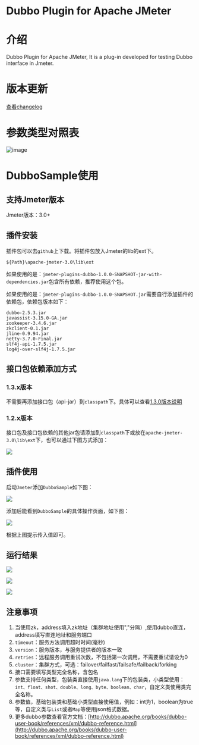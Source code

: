 # Dubbo Plugin for Apache JMeter

# 介绍

Dubbo Plugin for Apache JMeter, It is a plug-in developed for testing Dubbo interface in Jmeter.

# 版本更新

[查看changelog](https://github.com/dubbo/jmeter-plugins-dubbo/wiki/changelog)

# 参数类型对照表

![image](https://user-images.githubusercontent.com/3387548/37324055-495fbb50-26c2-11e8-9bfa-3fb0739a5cf6.png)

# DubboSample使用

## 支持Jmeter版本

Jmeter版本：3.0+

## 插件安装

插件包可以去`github`上下载。将插件包放入Jmeter的lib的ext下。

```
${Path}\apache-jmeter-3.0\lib\ext
```

如果使用的是：`jmeter-plugins-dubbo-1.0.0-SNAPSHOT-jar-with-dependencies.jar`包含所有依赖，推荐使用这个包。

如果使用的是：`jmeter-plugins-dubbo-1.0.0-SNAPSHOT.jar`需要自行添加插件的依赖包，依赖包版本如下：

```
dubbo-2.5.3.jar
javassist-3.15.0-GA.jar
zookeeper-3.4.6.jar
zkclient-0.1.jar
jline-0.9.94.jar
netty-3.7.0-Final.jar
slf4j-api-1.7.5.jar
log4j-over-slf4j-1.7.5.jar
```

## 接口包依赖添加方式

### 1.3.x版本

不需要再添加接口包（api-jar）到`classpath`下。具体可以查看[1.3.0版本说明](https://github.com/ningyu1/jmeter-plugins-dubbo/releases/tag/V1.3.0)

### 1.2.x版本

接口包及接口包依赖的其他jar包请添加到`classpath`下或放在`apache-jmeter-3.0\lib\ext`下，也可以通过下图方式添加：

![](https://ningyu1.github.io/site/img/jmeter-plugins-dubbo/3.png)

## 插件使用

启动`Jmeter`添加`DubboSample`如下图：

![](https://ningyu1.github.io/site/img/jmeter-plugins-dubbo/1.png)

添加后能看到`DubboSample`的具体操作页面，如下图：

![](https://ningyu1.github.io/site/img/jmeter-plugins-dubbo/2.png)

根据上图提示传入值即可。

## 运行结果

![](https://ningyu1.github.io/site/img/jmeter-plugins-dubbo/4.png)

![](https://ningyu1.github.io/site/img/jmeter-plugins-dubbo/5.png)

![](https://ningyu1.github.io/site/img/jmeter-plugins-dubbo/6.png)

## 注意事项

1. 当使用zk，address填入zk地址（集群地址使用","分隔）,使用dubbo直连，address填写直连地址和服务端口
2. `timeout`：服务方法调用超时时间(毫秒)
3. `version`：服务版本，与服务提供者的版本一致
4. `retries`：远程服务调用重试次数，不包括第一次调用，不需要重试请设为0
5. `cluster`：集群方式，可选：failover/failfast/failsafe/failback/forking
6. 接口需要填写类型完全名称，含包名
7. 参数支持任何类型，包装类直接使用`java.lang`下的包装类，小类型使用：`int、float、shot、double、long、byte、boolean、char`，自定义类使用类完全名称。
8. 参数值，基础包装类和基础小类型直接使用值，例如：int为1，boolean为true等，自定义类与`List`或者`Map`等使用json格式数据。
9. 更多dubbo参数查看官方文档：[http://dubbo.apache.org/books/dubbo-user-book/references/xml/dubbo-reference.html](http://dubbo.apache.org/books/dubbo-user-book/references/xml/dubbo-reference.html)

